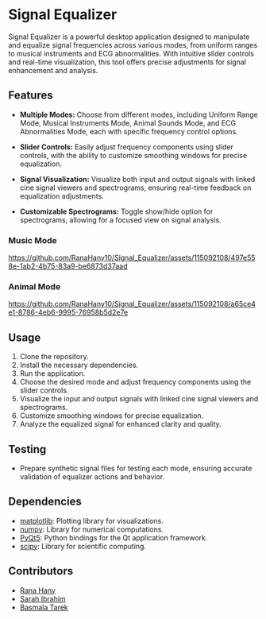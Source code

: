 # Signal Equalizer

Signal Equalizer is a powerful desktop application designed to manipulate and equalize signal frequencies across various modes, from uniform ranges to musical instruments and ECG abnormalities. With intuitive slider controls and real-time visualization, this tool offers precise adjustments for signal enhancement and analysis.

## Features

- **Multiple Modes:** Choose from different modes, including Uniform Range Mode, Musical Instruments Mode, Animal Sounds Mode, and ECG Abnormalities Mode, each with specific frequency control options.
  
- **Slider Controls:** Easily adjust frequency components using slider controls, with the ability to customize smoothing windows for precise equalization.
  
- **Signal Visualization:** Visualize both input and output signals with linked cine signal viewers and spectrograms, ensuring real-time feedback on equalization adjustments.
  
- **Customizable Spectrograms:** Toggle show/hide option for spectrograms, allowing for a focused view on signal analysis.

### Music Mode
https://github.com/RanaHany10/Signal_Equalizer/assets/115092108/497e558e-1ab2-4b75-83a9-be6873d37aad

### Animal Mode
https://github.com/RanaHany10/Signal_Equalizer/assets/115092108/a65ce4e1-8786-4eb6-9995-76958b5d2e7e
  
## Usage

1. Clone the repository.
2. Install the necessary dependencies.
3. Run the application.
4. Choose the desired mode and adjust frequency components using the slider controls.
5. Visualize the input and output signals with linked cine signal viewers and spectrograms.
6. Customize smoothing windows for precise equalization.
7. Analyze the equalized signal for enhanced clarity and quality.

## Testing

- Prepare synthetic signal files for testing each mode, ensuring accurate validation of equalizer actions and behavior.
  
## Dependencies

- [matplotlib](https://matplotlib.org/): Plotting library for visualizations.
- [numpy](https://numpy.org/): Library for numerical computations.
- [PyQt5](https://pypi.org/project/PyQt5/): Python bindings for the Qt application framework.
- [scipy](https://www.scipy.org/): Library for scientific computing.

## Contributors

- [Rana Hany](https://github.com/RanaHany10)
- [Sarah Ibrahim](https://github.com/sarah1ibrahim)
- [Basmala Tarek](link)




